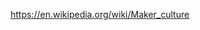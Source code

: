 
<!--
-->

https://en.wikipedia.org/wiki/Maker_culture

<!-- vim: set autoindent expandtab sw=4 syntax=markdown: -->
